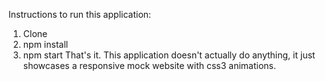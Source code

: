 Instructions to run this application: 
1. Clone
2. npm install
3. npm start
That's it. 
This application doesn't actually do anything, it just showcases a responsive mock
website with css3 animations. 
